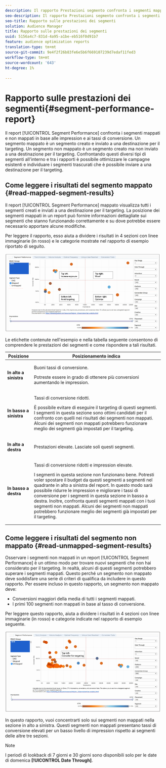 ```yaml
---
description: Il rapporto Prestazioni segmento confronta i segmenti mappati e non mappati in base alle impression e ai tassi di conversione. Un segmento mappato è un segmento creato e inviato a una destinazione per il targeting. Un segmento non mappato è un segmento creato ma non inviato a una destinazione per il targeting. Confrontando questi diversi tipi di segmenti all'interno e tra i rapporti è possibile ottimizzare le campagne esistenti e individuare i segmenti trascurati che è possibile inviare a una destinazione per il targeting.
seo-description: Il rapporto Prestazioni segmento confronta i segmenti mappati e non mappati in base alle impression e ai tassi di conversione. Un segmento mappato è un segmento creato e inviato a una destinazione per il targeting. Un segmento non mappato è un segmento creato ma non inviato a una destinazione per il targeting. Confrontando questi diversi tipi di segmenti all'interno e tra i rapporti è possibile ottimizzare le campagne esistenti e individuare i segmenti trascurati che è possibile inviare a una destinazione per il targeting.
seo-title: Rapporto sulle prestazioni dei segmenti
solution: Audience Manager
title: Rapporto sulle prestazioni dei segmenti
uuid: 5156a4c7-831d-4a95-a1be-eb516f0d91b7
feature: audience optimization reports
translation-type: tm+mt
source-git-commit: 9e4f2f26b83fe6e5b6f669107239d7edaf11fed3
workflow-type: tm+mt
source-wordcount: '643'
ht-degree: 1%

---
```



# Rapporto sulle prestazioni dei segmenti{#segment-performance-report}

Il report [!UICONTROL Segment Performance] confronta i segmenti mappati e non mappati in base alle impression e ai tassi di conversione. Un segmento mappato è un segmento creato e inviato a una destinazione per il targeting. Un segmento non mappato è un segmento creato ma non inviato a una destinazione per il targeting. Confrontando questi diversi tipi di segmenti all&#39;interno e tra i rapporti è possibile ottimizzare le campagne esistenti e individuare i segmenti trascurati che è possibile inviare a una destinazione per il targeting.

## Come leggere i risultati del segmento mappato {#read-mapped-segment-results}

Il report [!UICONTROL Segment Performance] mappato visualizza tutti i segmenti creati e inviati a una destinazione per il targeting. La posizione dei segmenti mappati in un report può fornire informazioni dettagliate sui segmenti che stanno funzionando correttamente e su dove potrebbe essere necessario apportare alcune modifiche.

Per leggere il rapporto, esso aiuta a dividere i risultati in 4 sezioni con linee immaginarie (in rosso) e le categorie mostrate nel rapporto di esempio riportato di seguito.

![](assets/mapped-segment-performance.png)

Le etichette contenute nell&#39;esempio e nella tabella seguente consentono di comprendere le prestazioni dei segmenti e come rispondere a tali risultati.

<table id="table_A29253B30DFA4CD7B3B7C320DE0BDEA4"> 
 <thead> 
  <tr> 
   <th colname="col1" class="entry"> Posizione </th> 
   <th colname="col2" class="entry"> Posizionamento indica </th> 
  </tr> 
 </thead>
 <tbody> 
  <tr> 
   <td colname="col1"> <p> <b>In alto a sinistra</b> </p> </td> 
   <td colname="col2"> <p>Buoni tassi di conversione. </p> <p>Potreste essere in grado di ottenere più conversioni aumentando le impression. </p> </td> 
  </tr> 
  <tr> 
   <td colname="col1"> <p> <b>In basso a sinistra</b> </p> </td> 
   <td colname="col2"> <p>Tassi di conversione ridotti. </p> <p>È possibile evitare di eseguire il targeting di questi segmenti. I segmenti in questa sezione sono ottimi candidati per il confronto con quelli nei risultati dei segmenti non mappati. Alcuni dei segmenti non mappati potrebbero funzionare meglio dei segmenti già impostati per il targeting. </p> </td> 
  </tr> 
  <tr> 
   <td colname="col1"> <p> <b>In alto a destra</b> </p> </td> 
   <td colname="col2"> <p>Prestazioni elevate. Lasciate soli questi segmenti. </p> </td> 
  </tr> 
  <tr> 
   <td colname="col1"> <p> <b>In basso a destra</b> </p> </td> 
   <td colname="col2"> <p>Tassi di conversione ridotti e impression elevate. </p> <p>I segmenti in questa sezione non funzionano bene. Potresti voler spostare il budget da questi segmenti a segmenti nel quadrante in alto a sinistra del report. In questo modo sarà possibile ridurre le impression e migliorare i tassi di conversione per i segmenti in questa sezione in basso a destra. Inoltre, confronta questi segmenti mappati con i tuoi segmenti non mappati. Alcuni dei segmenti non mappati potrebbero funzionare meglio dei segmenti già impostati per il targeting. </p> </td> 
  </tr> 
 </tbody> 
</table>

## Come leggere i risultati del segmento non mappato {#read-unmapped-segment-results}

Osservare i segmenti non mappati in un report [!UICONTROL Segment Performance] è un ottimo modo per trovare nuovi segmenti che non hai considerato per il targeting. In realtà, alcuni di questi segmenti potrebbero superare i segmenti mappati. Questo perché un segmento non mappato deve soddisfare una serie di criteri di qualifica da includere in questo rapporto. Per essere incluso in questo rapporto, un segmento non mappato deve:

* Conversioni maggiori della media di tutti i segmenti mappati.
* I primi 100 segmenti non mappati in base al tasso di conversione.

Per leggere questo rapporto, aiuta a dividere i risultati in 4 sezioni con linee immaginarie (in rosso) e categorie indicate nel rapporto di esempio seguente.

![](assets/unmapped-segment-performance.png)

In questo rapporto, vuoi concentrarti solo sui segmenti non mappati nella sezione in alto a sinistra. Questi segmenti non mappati presentano tassi di conversione elevati per un basso livello di impression rispetto ai segmenti delle altre tre sezioni.

>[!NOTE]
>
>I periodi di lookback di 7 giorni e 30 giorni sono disponibili solo per le date di domenica **[!UICONTROL Date Through]**.
